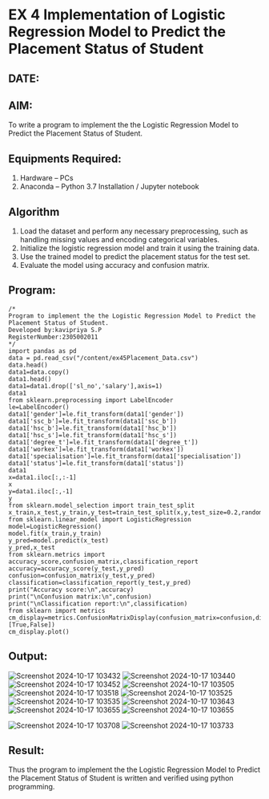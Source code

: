 # EX 4 Implementation of Logistic Regression Model to Predict the Placement Status of Student
## DATE:

## AIM:
To write a program to implement the the Logistic Regression Model to Predict the Placement Status of Student.

## Equipments Required:
1. Hardware – PCs
2. Anaconda – Python 3.7 Installation / Jupyter notebook

## Algorithm
1. Load the dataset and perform any necessary preprocessing, such as handling missing values
   and encoding categorical variables.
2. Initialize the logistic regression model and train it using the training data.
3. Use the trained model to predict the placement status for the test set.
4. Evaluate the model using accuracy and confusion matrix.

## Program:
```
/*
Program to implement the the Logistic Regression Model to Predict the Placement Status of Student.
Developed by:kavipriya S.P 
RegisterNumber:2305002011  
*/
import pandas as pd
data = pd.read_csv("/content/ex45Placement_Data.csv")
data.head()
data1=data.copy()
data1.head()
data1=data1.drop(['sl_no','salary'],axis=1)
data1
from sklearn.preprocessing import LabelEncoder
le=LabelEncoder()
data1['gender']=le.fit_transform(data1['gender'])
data1['ssc_b']=le.fit_transform(data1['ssc_b'])
data1['hsc_b']=le.fit_transform(data1['hsc_b'])
data1['hsc_s']=le.fit_transform(data1['hsc_s'])
data1['degree_t']=le.fit_transform(data1['degree_t'])
data1['workex']=le.fit_transform(data1['workex'])
data1['specialisation']=le.fit_transform(data1['specialisation'])
data1['status']=le.fit_transform(data1['status'])
data1
x=data1.iloc[:,:-1]
x
y=data1.iloc[:,-1]
y
from sklearn.model_selection import train_test_split
x_train,x_test,y_train,y_test=train_test_split(x,y,test_size=0.2,random_state=0)
from sklearn.linear_model import LogisticRegression
model=LogisticRegression()
model.fit(x_train,y_train)
y_pred=model.predict(x_test)
y_pred,x_test
from sklearn.metrics import accuracy_score,confusion_matrix,classification_report
accuracy=accuracy_score(y_test,y_pred)
confusion=confusion_matrix(y_test,y_pred)
classification=classification_report(y_test,y_pred)
print("Accuracy score:\n",accuracy)
print("\nConfusion matrix:\n",confusion)
print("\nClassification report:\n",classification)
from sklearn import metrics
cm_display=metrics.ConfusionMatrixDisplay(confusion_matrix=confusion,display_labels=[True,False])
cm_display.plot()
```

## Output:
![Screenshot 2024-10-17 103432](https://github.com/user-attachments/assets/b9de3eae-c47c-43c7-a484-89de08ae8869)
![Screenshot 2024-10-17 103440](https://github.com/user-attachments/assets/0117f445-b8d9-4195-9baf-63dd76a5d129)
![Screenshot 2024-10-17 103452](https://github.com/user-attachments/assets/210ff18c-40b2-43a5-8b66-ec1d4916b4ab)
![Screenshot 2024-10-17 103505](https://github.com/user-attachments/assets/a26549fd-9889-45e9-8858-da4a5344f188)
![Screenshot 2024-10-17 103518](https://github.com/user-attachments/assets/303e36bf-294f-4e84-b2e2-60752bef48f7)
![Screenshot 2024-10-17 103525](https://github.com/user-attachments/assets/b18a96e5-9627-46fa-9a7c-de344aaa57ee)
![Screenshot 2024-10-17 103535](https://github.com/user-attachments/assets/72672f6c-4843-4ac5-b613-4066c1f6b15f)
![Screenshot 2024-10-17 103643](https://github.com/user-attachments/assets/0271028a-be54-4957-b59e-ceff48591ccf)
![Screenshot 2024-10-17 103655](https://github.com/user-attachments/assets/a5cf91c1-a1a1-4420-bd6e-09ffa9a82a0b)
![Screenshot 2024-10-17 103655](https://github.com/user-attachments/assets/a336ed2f-385c-4810-a2b0-982dcc238a71)

![Screenshot 2024-10-17 103708](https://github.com/user-attachments/assets/2b56c114-dfaf-43e8-8d37-fcf465c3dba5)
![Screenshot 2024-10-17 103733](https://github.com/user-attachments/assets/d7f2234d-30cf-4959-b130-5af569f6faf8)


## Result:
Thus the program to implement the the Logistic Regression Model to Predict the Placement Status of Student is written and verified using python programming.
